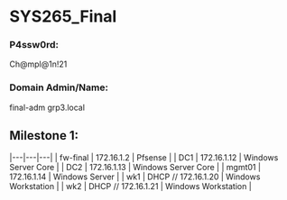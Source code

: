 # SYS265_Final
### P4ssw0rd:
Ch@mpl@1n!21
### Domain Admin/Name:
final-adm
grp3.local
## Milestone 1:
|---|---|---|
| fw-final | 172.16.1.2 | Pfsense |
| DC1 | 172.16.1.12 | Windows Server Core |
| DC2 | 172.16.1.13 | Windows Server Core |
| mgmt01 | 172.16.1.14 | Windows Server |
| wk1 | DHCP // 172.16.1.20 | Windows Workstation |
| wk2 | DHCP // 172.16.1.21 | Windows Workstation |
